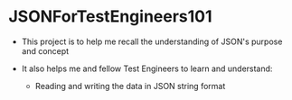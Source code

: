 # JSONForTestEngineers101


- This project is to help me recall the understanding of JSON's purpose and concept

- It also helps me and fellow Test Engineers to learn and understand:
  - Reading and writing the data in JSON string format
